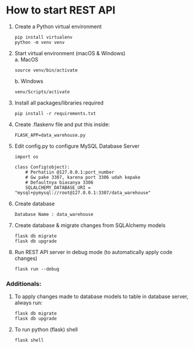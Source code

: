 # How to start REST API

1. Create a Python virtual environment
   ```
   pip install virtualenv
   python -m venv venv
   ```

2. Start virtual environment (macOS & Windows)<br/>
   a. MacOS
   ```
   source venv/bin/activate
   ```
   b. Windows
   ```
   venv/Scripts/activate
   ```

3. Install all packages/libraries required
   ```
   pip install -r requirements.txt
   ```

4. Create .flaskenv file and put this inside:
   ```
   FLASK_APP=data_warehouse.py
   ```

5. Edit config.py to configure MySQL Database Server
   ```
   import os
   
   class Config(object):
       # Perhatiin @127.0.0.1:port_number
       # Gw pake 3307, karena port 3306 udah kepake
       # Defaultnya biasanya 3306
       SQLALCHEMY_DATABASE_URI = "mysql+pymysql://root@127.0.0.1:3307/data_warehouse"
   ```

6. Create database
   ```
   Database Name : data_warehouse
   ```

7. Create database & migrate changes from SQLAlchemy models
   ```
   flask db migrate
   flask db upgrade
   ```

8. Run REST API server in debug mode (to automatically apply code changes)
   ```
   flask run --debug
   ```


### Additionals:

1. To apply changes made to database models to table in database server, always run:
   ```
   flask db migrate
   flask db upgrade
   ```

2. To run python (flask) shell
   ```
   flask shell
   ```
